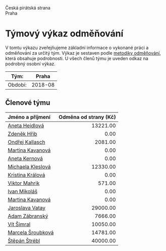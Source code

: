 Česká pirátská strana  
Praha

Týmový výkaz odměňování
===========================

V tomtu výkazu zveřejňujeme základní informace o vykonané práci a odměňování
za určitý tým. Výkaz je sestaven podle [metodiky odměňování][metodika],
která obsahuje podrobnosti. U všech členů týmu je uveden odkaz na podrobný osobní výkaz.

Tým:                     | Praha
-----------------------  | --------------------
Období:                  | 2018-08

Členové týmu
--------------

| Jméno a příjmení                        |   Odměna od strany (Kč) |
|:----------------------------------------|------------------------:|
| [Aneta Heidlová](aneta-heidlova/)       |                13221.00 |
| [Zdeněk Hřib](zdenek-hrib/)             |                    0.00 |
| [Ondřej Kallasch](ondrej-kallasch/)     |                 2081.00 |
| [Martina Kavanová](martina-kavanova/)   |                    0.00 |
| [Aneta Kernová](aneta-kernova/)         |                    0.00 |
| [Michaela Kleslová](michaela-kleslova/) |                12330.00 |
| [Kristina Králová](kristina-kralova/)   |                    0.00 |
| [Viktor Mahrik](viktor-mahrik/)         |                  571.00 |
| [Ivan Mikoláš](ivan-mikolas/)           |                    0.00 |
| [Martina Kavanová](martina-kavanova/)   |                    0.00 |
| [Jaroslava Vatay](jaroslava-vatay/)     |                29000.00 |
| [Adam Zábranský](adam-zabransky/)       |                 7666.00 |
| [Vít Šimral](vit-simral/)               |                10050.00 |
| [Marcela Šroubková](marcela-sroubkova/) |                14781.00 |
| [Štěpán Štrébl](stepan-strebl/)         |                40000.00 |


[metodika]: https://redmine.pirati.cz/projects/po/wiki/Odmenovani
